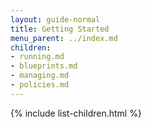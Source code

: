 ```yaml
---
layout: guide-normal
title: Getting Started
menu_parent: ../index.md
children:
- running.md
- blueprints.md
- managing.md
- policies.md
---
```


{% include list-children.html %}